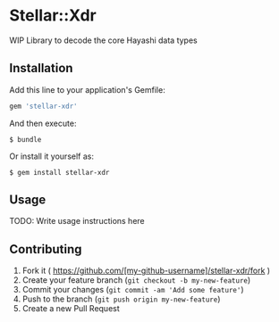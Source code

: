 # Stellar::Xdr

WIP Library to decode the core Hayashi data types

## Installation

Add this line to your application's Gemfile:

```ruby
gem 'stellar-xdr'
```

And then execute:

    $ bundle

Or install it yourself as:

    $ gem install stellar-xdr

## Usage

TODO: Write usage instructions here

## Contributing

1. Fork it ( https://github.com/[my-github-username]/stellar-xdr/fork )
2. Create your feature branch (`git checkout -b my-new-feature`)
3. Commit your changes (`git commit -am 'Add some feature'`)
4. Push to the branch (`git push origin my-new-feature`)
5. Create a new Pull Request
